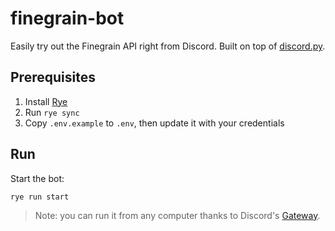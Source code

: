 # finegrain-bot

Easily try out the Finegrain API right from Discord. Built on top of [discord.py](https://github.com/Rapptz/discord.py).

## Prerequisites

1. Install [Rye](https://rye.astral.sh/)
2. Run `rye sync`
3. Copy `.env.example` to `.env`, then update it with your credentials

## Run

Start the bot:

    rye run start

> Note: you can run it from any computer thanks to Discord's [Gateway](https://discord.com/developers/docs/topics/gateway).
